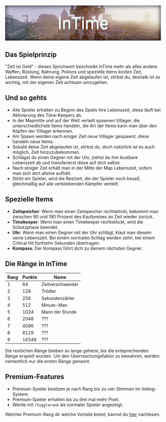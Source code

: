 ![InTime](img/InTime.png)

## Das Spielprinzip
"Zeit ist Geld" - dieses Sprichwort beschreibt InTime mehr als alles andere. Waffen, Rüstung, Nahrung, Potions und spezielle Items kosten Zeit, Lebenszeit.
Wenn deine eigene Zeit abgelaufen ist, stirbst du, deshalb ist es wichtig, mit der eigenen Zeit achtsam umzugehen.

## Und so gehts
- Alle Spieler erhalten zu Beginn des Spiels ihre Lebenszeit, diese läuft bei Aktivierung des Time-Keepers ab.
- In der Mapmitte und auf der Welt verteilt spawnen Villager, die unterschiedlichste Items handeln, die Art der Items kann man über den Köpfen der Villager erkennen.
- Am Spawn werden nach einiger Zeit neue Villager gespawnt, diese handeln neue Items.
- Sobald deine Zeit abgelaufen ist, stirbst du, doch natürlich ist es auch möglich, Zeit hinzuzubekommen.
- Schlägst du einen Gegner mit der Uhr, ziehst du ihm kostbare Lebenszeit ab und transferierst diese auf dich selbst.
- Nach einiger Zeit erhält man in der Mitte der Map Lebenszeit, sofern man sich dort alleine aufhält.
- Stirbt ein Spieler, wird die Restzeit, die der Spieler noch besaß, gleichmäßig auf alle verbleibenden Kämpfer verteilt.

## Spezielle Items
- **Zeitspeicher**: Wenn man einen Zeitspeicher rechtsklickt, bekommt man zwischen 90 und 190 Prozent des Kaufpreises an Zeit wieder zurück.
- **Timekeeper**: Wenn man einen Timekeeper rechtsklickt, wird die Schutzphase beendet.
- **Uhr**: Wenn man einen Gegner mit der Uhr schlägt, klaut man diesem seine Lebenszeit. Bei einem normalen Schlag werden zehn, bei einem Critical Hit fünfzehn Sekunden übertragen.
- **Kompass**: Der Kompass führt dich zu deinem nächsten Gegner.

## Die Ränge in InTime

| Rang | Punkte | Name |
| ------ | ------ | ------ |
| 1 | 64 | Zeitverschwender |
| 2 | 128 | Trödler |
| 3 | 256 | Sekundenzähler |
| 4 | 512 | Minute-Man |
| 5 | 1024 | Mann der Stunde |
| 6 | 2048 | ??? |
| 7 | 4096 | ??? |
| 8 | 8129 | ??? |
| 9 | 16348 | ??? |

Die restlichen Ränge bleiben so lange geheim, bis die entsprechenden Ränge erspielt wurden. Um den Überraschungsfaktor zu bewahren, werden namentlich nur die ersten Ränge genannt.

## Premium-Features
- Premium-Spieler besitzen je nach Rang bis zu vier Stimmen im Voting-System.
- Premium-Spieler erhalten bis zu drei mal mehr Pixel.
- Werde mit `/togglerank` als normaler Spieler angezeigt.

Welcher Premium-Rang dir welche Vorteile bietet, kannst du [hier](/ranks/premium/) nachlesen.